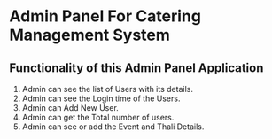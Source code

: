 # Admin Panel For Catering Management System

## Functionality of this Admin Panel Application 

1. Admin can see the list of Users with its details.
2. Admin can see the Login time of the Users.
3. Admin can Add New User.
4. Admin can get the Total number of users.
5. Admin can see or add the Event and Thali Details.
